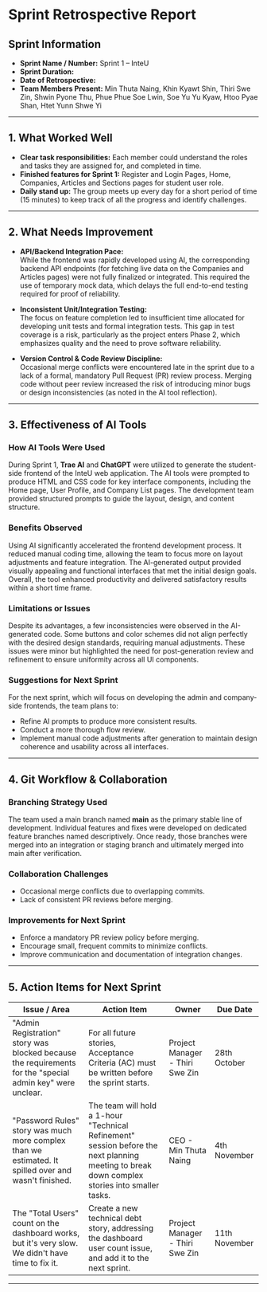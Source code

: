 # Sprint Retrospective Report

## Sprint Information
- **Sprint Name / Number:** Sprint 1 – InteU  
- **Sprint Duration:**  
- **Date of Retrospective:**  
- **Team Members Present:** Min Thuta Naing, Khin Kyawt Shin, Thiri Swe Zin, Shwin Pyone Thu, Phue Phue Soe Lwin, Soe Yu Yu Kyaw, Htoo Pyae Shan, Htet Yunn Shwe Yi  

---

## 1. What Worked Well
- **Clear task responsibilities:** Each member could understand the roles and tasks they are assigned for, and completed in time.  
- **Finished features for Sprint 1:** Register and Login Pages, Home, Companies, Articles and Sections pages for student user role.  
- **Daily stand up:** The group meets up every day for a short period of time (15 minutes) to keep track of all the progress and identify challenges.  

---

## 2. What Needs Improvement
- **API/Backend Integration Pace:**  
  While the frontend was rapidly developed using AI, the corresponding backend API endpoints (for fetching live data on the Companies and Articles pages) were not fully finalized or integrated. This required the use of temporary mock data, which delays the full end-to-end testing required for proof of reliability.  

- **Inconsistent Unit/Integration Testing:**  
  The focus on feature completion led to insufficient time allocated for developing unit tests and formal integration tests. This gap in test coverage is a risk, particularly as the project enters Phase 2, which emphasizes quality and the need to prove software reliability.  

- **Version Control & Code Review Discipline:**  
  Occasional merge conflicts were encountered late in the sprint due to a lack of a formal, mandatory Pull Request (PR) review process. Merging code without peer review increased the risk of introducing minor bugs or design inconsistencies (as noted in the AI tool reflection).  

---

## 3. Effectiveness of AI Tools

### How AI Tools Were Used
During Sprint 1, **Trae AI** and **ChatGPT** were utilized to generate the student-side frontend of the InteU web application. The AI tools were prompted to produce HTML and CSS code for key interface components, including the Home page, User Profile, and Company List pages. The development team provided structured prompts to guide the layout, design, and content structure.

### Benefits Observed
Using AI significantly accelerated the frontend development process. It reduced manual coding time, allowing the team to focus more on layout adjustments and feature integration. The AI-generated output provided visually appealing and functional interfaces that met the initial design goals. Overall, the tool enhanced productivity and delivered satisfactory results within a short time frame.

### Limitations or Issues
Despite its advantages, a few inconsistencies were observed in the AI-generated code. Some buttons and color schemes did not align perfectly with the desired design standards, requiring manual adjustments. These issues were minor but highlighted the need for post-generation review and refinement to ensure uniformity across all UI components.

### Suggestions for Next Sprint
For the next sprint, which will focus on developing the admin and company-side frontends, the team plans to:
- Refine AI prompts to produce more consistent results.  
- Conduct a more thorough flow review.  
- Implement manual code adjustments after generation to maintain design coherence and usability across all interfaces.  

---

## 4. Git Workflow & Collaboration

### Branching Strategy Used
The team used a main branch named **main** as the primary stable line of development. Individual features and fixes were developed on dedicated feature branches named descriptively. Once ready, those branches were merged into an integration or staging branch and ultimately merged into main after verification.

### Collaboration Challenges
- Occasional merge conflicts due to overlapping commits.  
- Lack of consistent PR reviews before merging.  

### Improvements for Next Sprint
- Enforce a mandatory PR review policy before merging.  
- Encourage small, frequent commits to minimize conflicts.  
- Improve communication and documentation of integration changes.  

---

## 5. Action Items for Next Sprint

| Issue / Area | Action Item | Owner | Due Date |
|---------------|-------------|--------|-----------|
| "Admin Registration" story was blocked because the requirements for the "special admin key" were unclear. | For all future stories, Acceptance Criteria (AC) must be written before the sprint starts. | Project Manager - Thiri Swe Zin | 28th October |
| "Password Rules" story was much more complex than we estimated. It spilled over and wasn't finished. | The team will hold a 1-hour "Technical Refinement" session before the next planning meeting to break down complex stories into smaller tasks. | CEO - Min Thuta Naing | 4th November |
| The "Total Users" count on the dashboard works, but it's very slow. We didn't have time to fix it. | Create a new technical debt story, addressing the dashboard user count issue, and add it to the next sprint. | Project Manager - Thiri Swe Zin | 11th November |

---

